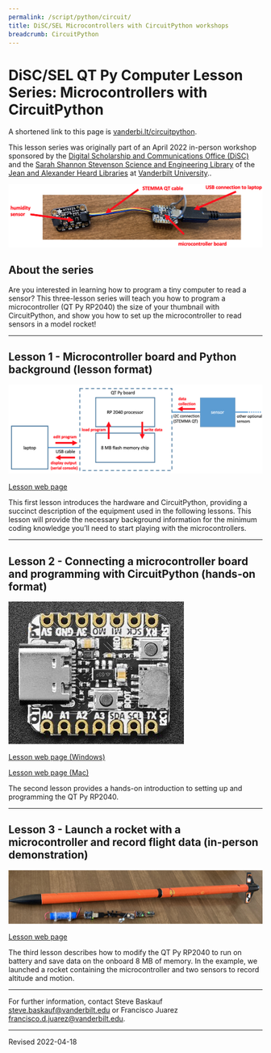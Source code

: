 ```yaml
---
permalink: /script/python/circuit/
title: DiSC/SEL Microcontrollers with CircuitPython workshops
breadcrumb: CircuitPython
---
```


# DiSC/SEL QT Py Computer Lesson Series: Microcontrollers with CircuitPython

A shortened link to this page is [vanderbi.lt/circuitpython](http://vanderbi.lt/circuitpython).

This lesson series was originally part of an April 2022 in-person workshop sponsored by the [Digital Scholarship and Communications Office (DiSC)](https://www.library.vanderbilt.edu/scholarly/) and the [Sarah Shannon Stevenson Science and Engineering Library](https://www.library.vanderbilt.edu/science/) of the [Jean and Alexander Heard Libraries](https://www.library.vanderbilt.edu/) at [Vanderbilt University](https://www.vanderbilt.edu/)..

![QT Py RP2040 and humidity sensor](images/qt_py_sensor.png)

## About the series

Are you interested in learning how to program a tiny computer to read a sensor? This three-lesson series will teach you how to program a microcontroller (QT Py RP2040) the size of your thumbnail with CircuitPython, and show you how to set up the microcontroller to read sensors in a model rocket! 

----

## Lesson 1 - Microcontroller board and Python background (lesson format)

![QT Py system architecture](images/qt_py_diagram.png)

[Lesson web page](../../codegraf/038/)

This first lesson introduces the hardware and CircuitPython, providing a succinct description of the equipment used in the following lessons. This lesson will provide the necessary background information for the minimum coding knowledge you’ll need to start playing with the microcontrollers.  

----

## Lesson 2 - Connecting a microcontroller board and programming with CircuitPython (hands-on format)

![QT Py system architecture](images/qt_py_board.jpg)

[Lesson web page (Windows)](../../codegraf/039a)

[Lesson web page (Mac)](../../codegraf/039b)

The second lesson provides a hands-on introduction to setting up and programming the QT Py RP2040.

----

## Lesson 3 - Launch a rocket with a microcontroller and record flight data (in-person demonstration)

![model rocket with microcontroller and sensors](images/rocket_sensors.jpg)

[Lesson web page](../../codegraf/040/)

The third lesson describes how to modify the QT Py RP2040 to run on battery and save data on the onboard 8 MB of memory. In the example, we launched a rocket containing the microcontroller and two sensors to record altitude and motion.

----

For further information, contact Steve Baskauf [steve.baskauf@vanderbilt.edu](mailto:steve.baskauf@vanderbilt.edu) or Francisco Juarez [francisco.d.juarez@vanderbilt.edu](mailto:francisco.d.juarez@vanderbilt.edu).

----
Revised 2022-04-18
